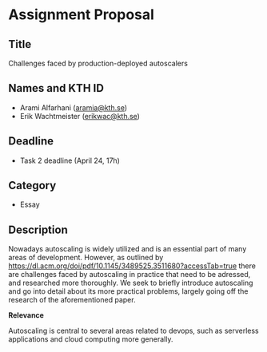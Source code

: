 # Assignment Proposal

## Title

Challenges faced by production-deployed autoscalers

## Names and KTH ID

  - Arami Alfarhani (aramia@kth.se)
  - Erik Wachtmeister (erikwac@kth.se)

## Deadline

- Task 2 deadline (April 24, 17h)

## Category

- Essay

## Description

Nowadays autoscaling is widely utilized and is an essential part of many areas of development. However, as outlined by https://dl.acm.org/doi/pdf/10.1145/3489525.3511680?accessTab=true there are challenges faced by autoscaling in practice that need to be adressed, and researched more thoroughly. We seek to briefly introduce autoscaling and go into detail about its more practical problems, largely going off the research of the aforementioned paper.

**Relevance**

Autoscaling is central to several areas related to devops, such as serverless applications and cloud computing more generally.

